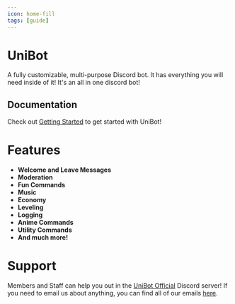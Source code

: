```yaml
---
icon: home-fill
tags: [guide]
---
```

# UniBot

A fully customizable, multi-purpose Discord bot. It has everything you will need inside of it! It's an all in one discord bot!

## Documentation

Check out [Getting Started](/guides/getting-started) to get started with UniBot!

# Features

- **Welcome and Leave Messages**
- **Moderation**
- **Fun Commands**
- **Music**
- **Economy**
- **Leveling**
- **Logging**
- **Anime Commands**
- **Utility Commands**
- **And much more!**

# Support

Members and Staff can help you out in the [UniBot Official](https://discord.gg/3Qh3v3Z) Discord server!
If you need to email us about anything, you can find all of our emails [here](https://uni-bot.xyz/staff).


